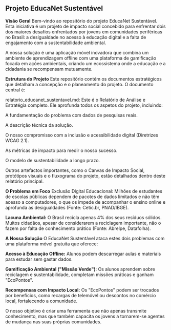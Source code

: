 ## Projeto EducaNet Sustentável

**Visão Geral**
Bem-vindo ao repositório do projeto EducaNet Sustentável. Esta iniciativa é um projeto de impacto social concebido para enfrentar dois dos maiores desafios enfrentados por jovens em comunidades periféricas no Brasil: a desigualdade no acesso à educação digital e a falta de engajamento com a sustentabilidade ambiental.

A nossa solução é uma aplicação móvel inovadora que combina um ambiente de aprendizagem offline com uma plataforma de gamificação focada em ações ambientais, criando um ecossistema onde a educação e a cidadania se recompensam mutuamente.

**Estrutura do Projeto**
Este repositório contém os documentos estratégicos que detalham a concepção e o planeamento do projeto. O documento central é:

relatorio_educanet_sustentavel.md: Este é o Relatório de Análise e Estratégia completo. Ele aprofunda todos os aspetos do projeto, incluindo:

A fundamentação do problema com dados de pesquisas reais.

A descrição técnica da solução.

O nosso compromisso com a inclusão e acessibilidade digital (Diretrizes WCAG 2.1).

As métricas de impacto para medir o nosso sucesso.

O modelo de sustentabilidade a longo prazo.

Outros artefactos importantes, como o Canvas de Impacto Social, protótipos visuais e o fluxograma do projeto, estão detalhados dentro deste relatório principal.

**O Problema em Foco**
Exclusão Digital Educacional: Milhões de estudantes de escolas públicas dependem de pacotes de dados limitados e não têm acesso a computadores, o que os impede de acompanhar o ensino online e aprofunda as desigualdades (Fonte: Cetic.br, PNAD/IBGE).

**Lacuna Ambiental:** O Brasil recicla apenas 4% dos seus resíduos sólidos. Muitos cidadãos, apesar de considerarem a reciclagem importante, não o fazem por falta de conhecimento prático (Fonte: Abrelpe, Datafolha).

**A Nossa Solução**
O EducaNet Sustentável ataca estes dois problemas com uma plataforma móvel gratuita que oferece:

**Acesso à Educação Offline:** Alunos podem descarregar aulas e materiais para estudar sem gastar dados.

**Gamificação Ambiental ("Missão Verde")**: Os alunos aprendem sobre reciclagem e sustentabilidade, completam missões práticas e ganham "EcoPontos".

**Recompensas com Impacto Local:** Os "EcoPontos" podem ser trocados por benefícios, como recargas de telemóvel ou descontos no comércio local, fortalecendo a comunidade.

O nosso objetivo é criar uma ferramenta que não apenas transmite conhecimento, mas que também capacita os jovens a tornarem-se agentes de mudança nas suas próprias comunidades.